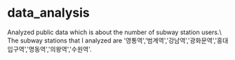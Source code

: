 # data_analysis
Analyzed public data which is about the number of subway station users.\ 
The subway stations that I analyzed are '영통역','범계역','강남역','광화문역','홍대입구역','명동역','의왕역','수원역'.
